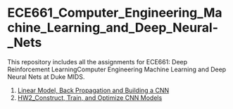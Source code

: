 # ECE661_Computer_Engineering_Machine_Learning_and_Deep_Neural-_Nets
This repository includes all the assignments for ECE661: Deep Reinforcement LearningComputer Engineering Machine Learning and Deep Neural Nets at Duke MIDS.

1. [Linear Model, Back Propagation and Building a CNN](https://github.com/YZhu0225/ECE661_Machine_Learning_and_Deep_Neural_Nets/tree/main/HW1_Linear%20Model%2C%20Back%20Propagation%20and%20Building%20a%20CNN)
2. [HW2_Construct, Train, and Optimize CNN Models](https://github.com/YZhu0225/ECE661_Machine_Learning_and_Deep_Neural_Nets/tree/main/HW2_Construct%2C%20Train%2C%20and%20Optimize%20CNN%20Models)
